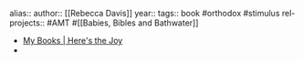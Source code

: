 alias::
author:: [[Rebecca Davis]]
year::
tags:: book #orthodox #stimulus
rel-projects:: #AMT #[[Babies, Bibles and Bathwater]]



- [My Books | Here's the Joy](https://heresthejoy.com/books-2/)
-

